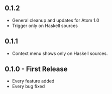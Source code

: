## 0.1.2
* General cleanup and updates for Atom 1.0
* Trigger only on Haskell sources

## 0.1.1
* Context menu shows only on Haskell sources.

## 0.1.0 - First Release
* Every feature added
* Every bug fixed
